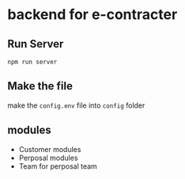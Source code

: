# backend for e-contracter

## Run Server

```
npm run server
```

## Make the file

make the `config.env` file into `config` folder

## modules

- Customer modules
- Perposal modules
- Team for perposal team
